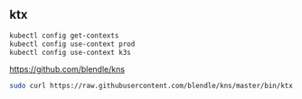 ## ktx

```sh
kubectl config get-contexts
kubectl config use-context prod
kubectl config use-context k3s
```

https://github.com/blendle/kns

```sh
sudo curl https://raw.githubusercontent.com/blendle/kns/master/bin/ktx -o /usr/local/bin/ktx && sudo chmod +x $_
```